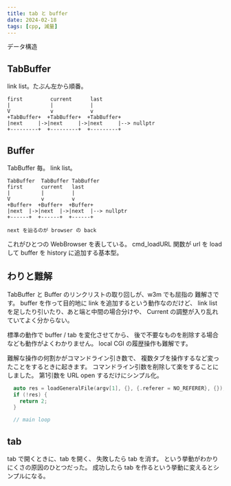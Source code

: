 ```yaml
---
title: tab と buffer
date: 2024-02-18
tags: [cpp, 減量]
---
```


データ構造

<!-- truncate -->

## TabBuffer

link list。たぶん左から順番。

```text
first         current      last
|             |            |
V             v            v
+TabBuffer+  +TabBuffer+  +TabBuffer+
|next     |->|next     |->|next     |--> nullptr
+---------+  +---------+  +---------+
```

## Buffer

TabBuffer 毎。
link list。

```text
TabBuffer  TabBuffer TabBuffer
first      current   last
|          |         |
V          v         v
+Buffer+  +Buffer+  +Buffer+
|next  |->|next  |->|next  |--> nullptr
+------+  +------+  +------+

next を辿るのが browser の back
```

これがひとつの WebBrowser を表している。
cmd_loadURL 関数が url を load して buffer を history に追加する基本型。

## わりと難解

TabBuffer と Buffer のリンクリストの取り回しが、w3m でも屈指の
難解さです。
buffer を作って目的地に link を追加するという動作なのだけど、
link list を足したり引いたり、あと端と中間の場合分けや、
Current の調整が入り乱れていてよく分からない。

標準の動作で buffer / tab を変化させてから、
後で不要なものを削除する場合なども動作がよくわかりません。
local CGI の履歴操作も難解です。

難解な操作の何割かがコマンドライン引き数で、
複数タブを操作するなど変ったことをするときに起きます。
コマンドライン引数を削除して楽をすることにしました。
第1引数を URL open するだけにシンプル化。

```c title="simple main"
  auto res = loadGeneralFile(argv[1], {}, {.referer = NO_REFERER}, {});
  if (!res) {
    return 2;
  }

  // main loop
````

## tab

tab で開くときに、tab を開く、
失敗したら tab を消す。
という挙動がわかりにくさの原因のひとつだった。
成功したら tab を作るという挙動に変えるとシンプルになる。
